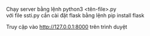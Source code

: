 Chạy server bằng lệnh python3 <tên-file>.py  
với file ssti.py cần cài đặt flask bằng lệnh pip install flask

Truy cập vào http://127.0.0.1:8000 trên trình duyệt